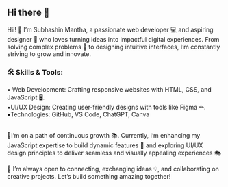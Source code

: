 ## Hi there 👋

Hii! 👋 I’m Subhashin Mantha, a passionate web developer 💻 and aspiring designer 🎨 who loves turning ideas into impactful digital experiences. From solving complex problems 🧩 to designing intuitive interfaces, I’m constantly striving to grow and innovate.

<h3> 🛠 Skills & Tools:</h3> 
▪️ Web Development: Crafting responsive websites with HTML, CSS, and JavaScript 🖥.<br>
▪️UI/UX Design: Creating user-friendly designs with tools like Figma ✏.<br>
▪️Technologies: GitHub, VS Code, ChatGPT, Canva<br><br>

🔹I’m on a path of continuous growth 📚. Currently, I’m enhancing my JavaScript expertise to build dynamic features 🔧 and exploring UI/UX design principles to deliver seamless and visually appealing experiences 🎭

💬 I’m always open to connecting, exchanging ideas 💡, and collaborating on creative projects. Let’s build something amazing together! 
<!--
**Siara-05/Siara-05** is a ✨ _special_ ✨ repository because its `README.md` (this file) appears on your GitHub profile.

Here are some ideas to get you started:

- 🔭 I’m currently working on ...
- 🌱 I’m currently learning ...
- 👯 I’m looking to collaborate on ...
- 🤔 I’m looking for help with ...
- 💬 Ask me about ...
- 📫 How to reach me: ...
- 😄 Pronouns: ...
- ⚡ Fun fact: ...
-->
